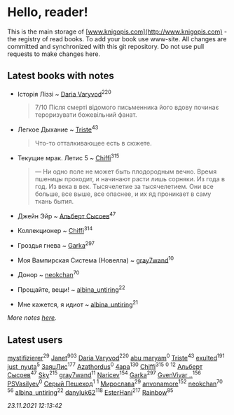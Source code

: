 # Hello, reader!
This is the main storage of [www.knigopis.com](http://www.knigopis.com) - the registry of read books.
To add your book use www-site. All changes are committed and synchronized with this git repository.
Do not use pull requests to make changes here.


## Latest books with notes
* Історія Ліззі ~ [Daria Varyvod](users/829/829893410524253-facebook)<sup>220</sup>
    > 7/10 Після смерті відомого письменника його вдову починає тероризувати божевільний фанат.

* Легкое Дыхание ~ [Triste](users/517/5175580462988229760-mailru)<sup>43</sup>
    > Что-то отталкивающее есть в сюжете.

* Текущие мрак. Летис 5 ~ [Chiffi](users/105/105831994080785626680-google)<sup>315</sup>
    > — Ни одно поле не может быть плодородным вечно. Время пшеницы проходит, и начинают расти лишь сорняки. Из года в год. Из века в век. Тысячелетие за тысячелетием. Они все больше, все выше, все опаснее, и их яд проникает в саму ткань бытия.

* Джейн Эйр ~ [Альберт Сысоев](users/474/47446642-vkontakte)<sup>47</sup>

* Коллекционер ~ [Chiffi](users/105/105831994080785626680-google)<sup>314</sup>

* Гроздья гнева ~ [Garka](users/115/115753719718250012620-google)<sup>297</sup>

* Моя Вампирская Система (Новелла) ~ [gray7wand](users/110/110080946273609412257-google)<sup>10</sup>

* Донор ~ [neokchan](users/113/113179958976964886996-google)<sup>70</sup>

* Прощайте, вещи! ~ [albina_untiring](users/257/2579695-vkontakte)<sup>22</sup>

* Мне кажется, я идиот ~ [albina_untiring](users/257/2579695-vkontakte)<sup>21</sup>


_More notes [here](latest_books_with_notes.md)._


## Latest users
[mystifizierer](users/102/102801145163683583073-google)<sup>29</sup> 
[Janet](users/108/108113656204404967440-google)<sup>903</sup> 
[Daria Varyvod](users/829/829893410524253-facebook)<sup>220</sup> 
[abu maryam](users/106/106946380615100909302-google)<sup>0</sup> 
[Triste](users/517/5175580462988229760-mailru)<sup>43</sup> 
[exulted](users/100/100599204551896265722-google)<sup>191</sup> 
[just_nyuta](users/102/10208134766271560-facebook)<sup>5</sup> 
[ЗаяцЛис](users/112/112388384595246311466-google)<sup>177</sup> 
[Azathordus](users/104/104067068494287499191-google)<sup>0</sup> 
[4apa](users/117/117392596378069249667-google)<sup>130</sup> 
[Chiffi](users/105/105831994080785626680-google)<sup>315</sup> 
[](users/596/596975933-vkontakte)<sup>0</sup> 
[](users/110/110108278789076439525-google)<sup>12</sup> 
[Альберт Сысоев](users/474/47446642-vkontakte)<sup>47</sup> 
[Sky](users/118/118049897850017649660-googleplus)<sup>215</sup> 
[gray7wand](users/110/110080946273609412257-google)<sup>11</sup> 
[Naricev](users/107/107090515204537133928-google)<sup>154</sup> 
[Garka](users/115/115753719718250012620-google)<sup>297</sup> 
[GvenVivar ..](users/158/158266434925901-facebook)<sup>156</sup> 
[PSVasilyev](users/194/194080517-yandex)<sup>0</sup> 
[Серый Пешеход](users/102/102909613832307653776-google)<sup>1</sup> 
[](users/101/101368518035734751027-google)<sup>1</sup> 
[Мирослава](users/106/106107989792957993574-google)<sup>29</sup> 
[anvonamore](users/595/5957175-vkontakte)<sup>152</sup> 
[neokchan](users/113/113179958976964886996-google)<sup>70</sup> 
[](users/153/1537586159620888-facebook)<sup>56</sup> 
[albina_untiring](users/257/2579695-vkontakte)<sup>22</sup> 
[danyluk62](users/374/374149854-vkontakte)<sup>118</sup> 
[EsterHani](users/305/30558181-vkontakte)<sup>217</sup> 
[Rainbow](users/109/109787328219839805802-google)<sup>85</sup> 


_23.11.2021 12:13:42_
